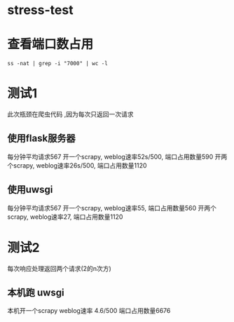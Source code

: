 # stress-test

# 查看端口数占用
`ss -nat | grep -i "7000" | wc -l`


# 测试1
此次瓶颈在爬虫代码 ,因为每次只返回一次请求

## 使用flask服务器
每分钟平均请求567
开一个scrapy, weblog速率52s/500, 端口占用数量590
开两个scrapy, weblog速率26s/500, 端口占用数量1120

##  使用uwsgi 
每分钟平均请求567
开一个scrapy, weblog速率55, 端口占用数量560
开两个scrapy, weblog速率27, 端口占用数量1120

# 测试2
每次响应处理返回两个请求(2的n次方)

## 本机跑 uwsgi
本机开一个scrapy weblog速率 4.6/500 端口占用数量6676
